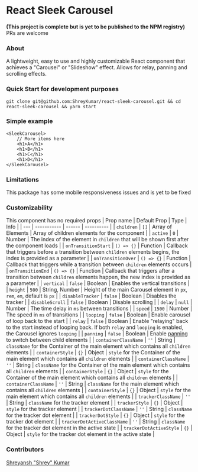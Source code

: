 # React Sleek Carousel
**(This project is complete but is yet to be published to the NPM registry)** PRs are welcome
### About
A lightweight, easy to use and highly customizable React component that achieves a "Carousel" or "Slideshow" effect. Allows for relay, panning and scrolling effects.
### Quick Start for development purposes
`git clone git@github.com:ShreyKumar/react-sleek-carousel.git && cd react-sleek-carousel && yarn start`
### Simple example
```
<SleekCarousel>
    // More items here
    <h1>A</h1>
    <h1>B</h1>
    <h1>C</h1>
    <h1>D</h1>
</SleekCarousel>
```
### Limitations
This package has some mobile responsiveness issues and is yet to be fixed
### Customizability
This component has no required props
| Prop name | Default Prop | Type | Info |
| --- | ----------- | ------ | ---------- |
| `children` | `[]` | Array of Elements | Array of children elements for the component |
| `active` | `0` | Number | The index of the element in `children` that will be shown first after the component loads |
| `onTransitionStart` | `() => {}` | Function | Callback that triggers before a transition between `children` elements begins, the index is provided as a parameter |
| `onTransitionOver` | `() => {}` | Function | Callback that triggers while a transition between `children` elements occurs |
| `onTransitionEnd` | `() => {}` | Function | Callback that triggers after a transition between `children` elements happen, the new index is provided as a parameter |
| `vertical` | `false` | Boolean | Enables the vertical transitions |
| `height` | `500` | String, Number | Height of the main Carousel element in `px`, `rem`, `em`, default is `px` |
| `disableTracker` | `false` | Boolean | Disables the tracker |
| `disableScroll` | `false` | Boolean | Disable scrolling |
| `delay` | `null` | Number | The time delay in `ms` between transitions |
| `speed` | `1500` | Number | The speed in `ms` of transitions |
| `looping` | `false` | Boolean | Enable carousel of loop back to the start |
| `relay` | `false` | Boolean | Enable "relaying" back to the start instead of looping back. If both `relay` and `looping` is enabled, the Carousel ignores `looping` |
| `panning` | `false` | Boolean | Enable [panning](https://www.framer.com/api/motion/gestures/#pan) to switch between child elements |
| `containerClassName` | `''` | String | `className` for the Container of the main element which contains all `children` elements |
| `containerStyle` | `{}` | Object | `style` for the Container of the main element which contains all `children` elements |
| `containerClassName` | `''` | String | `className` for the Container of the main element which contains all `children` elements |
| `containerStyle` | `{}` | Object | `style` for the Container of the main element which contains all `children` elements |
| `containerClassName` | `''` | String | `className` for the main element which contains all `children` elements |
| `containerStyle` | `{}` | Object | `style` for the main element which contains all `children` elements |
| `trackerClassName` | `''` | String | `className` for the tracker element |
| `trackerStyle` | `{}` | Object | `style` for the tracker element |
| `trackerDotClassName` | `''` | String | `className` for the tracker dot element |
| `trackerDotStyle` | `{}` | Object | `style` for the tracker dot element |
| `trackerDotActiveClassName` | `''` | String | `className` for the tracker dot element in the active state |
| `trackerDotActiveStyle` | `{}` | Object | `style` for the tracker dot element in the active state |

### Contributors
[Shreyansh "Shrey" Kumar](https://github.com/ShreyKumar)